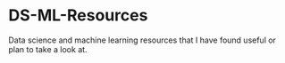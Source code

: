 # DS-ML-Resources
Data science and machine learning resources that I have found useful or plan to take a look at.
